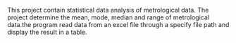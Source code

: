 This project contain statistical data analysis of metrological data.
The project determine the mean, mode, median and range of metrological data.the program read data from an excel file through a specify file path and display the result in a table.
